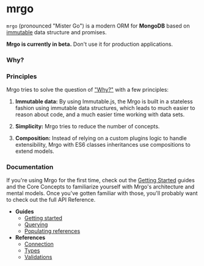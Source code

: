 # mrgo

`mrgo` (pronounced "Mister Go") is a modern ORM for **MongoDB** based on [immutable](https://facebook.github.io/immutable-js/) data structure and promises.

**Mrgo is currently in beta.** Don't use it for production applications.

### Why?

### Principles

Mrgo tries to solve the question of ["Why?"](#why) with a few principles:

1. **Immutable data:** By using Immutable.js, the Mrgo is built in a stateless fashion using immutable data structures, which leads to much easier to reason about code, and a much easier time working with data sets.

2. **Simplicity:** Mrgo tries to  reduce the number of concepts.

3. **Composition:** Instead of relying on a custom plugins logic to handle extensibility,
Mrgo with ES6 classes inheritances use compositions to extend models.

### Documentation

If you're using Mrgo for the first time, check out the [Getting Started](docs/getting-started.md) guides and the Core Concepts to familiarize yourself with Mrgo's architecture and mental models. Once you've gotten familiar with those, you'll probably want to check out the full API Reference.

- **Guides**
    - [Getting started](docs/getting-started.md)
    - [Querying](docs/querying.md)
    - [Populating references](docs/populating.md)
- **References**
    - [Connection](docs/reference/conneciton.md)
    - [Types](docs/reference/types.md)
    - [Validations](docs/reference/validations.md)
